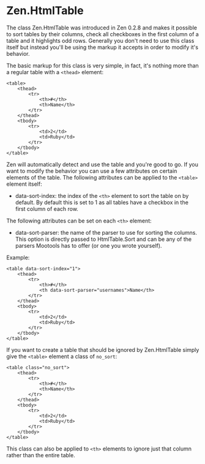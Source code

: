# Zen.HtmlTable

The class Zen.HtmlTable was introduced in Zen 0.2.8 and makes it possible to
sort tables by their columns, check all checkboxes in the first column of a
table and it highlights odd rows. Generally you don't need to use this class
itself but instead you'll be using the markup it accepts in order to modify it's
behavior.

The basic markup for this class is very simple, in fact, it's nothing more than
a regular table with a ``<thead>`` element:

    <table>
        <thead>
            <tr>
                <th>#</th>
                <th>Name</th>
            </tr>
        </thead>
        <tbody>
            <tr>
                <td>2</td>
                <td>Ruby</td>
            </tr>
        </tbody>
    </table>

Zen will automatically detect and use the table and you're good to go. If you
want to modify the behavior you can use a few attributes on certain elements of
the table. The following attributes can be applied to the ``<table>`` element
itself:

* data-sort-index: the index of the ``<th>`` element to sort the table on by
  default. By default this is set to 1 as all tables have a checkbox in the
  first column of each row.

The following attributes can be set on each ``<th>`` element:

* data-sort-parser: the name of the parser to use for sorting the columns. This
  option is directly passed to HtmlTable.Sort and can be any of the parsers
  Mootools has to offer (or one you wrote yourself).

Example:

    <table data-sort-index="1">
        <thead>
            <tr>
                <th>#</th>
                <th data-sort-parser="usernames">Name</th>
            </tr>
        </thead>
        <tbody>
            <tr>
                <td>2</td>
                <td>Ruby</td>
            </tr>
        </tbody>
    </table>

If you want to create a table that should be ignored by Zen.HtmlTable simply
give the ``<table>`` element a class of ``no_sort``:

    <table class="no_sort">
        <thead>
            <tr>
                <th>#</th>
                <th>Name</th>
            </tr>
        </thead>
        <tbody>
            <tr>
                <td>2</td>
                <td>Ruby</td>
            </tr>
        </tbody>
    </table>

This class can also be applied to ``<th>`` elements to ignore just that column
rather than the entire table.
